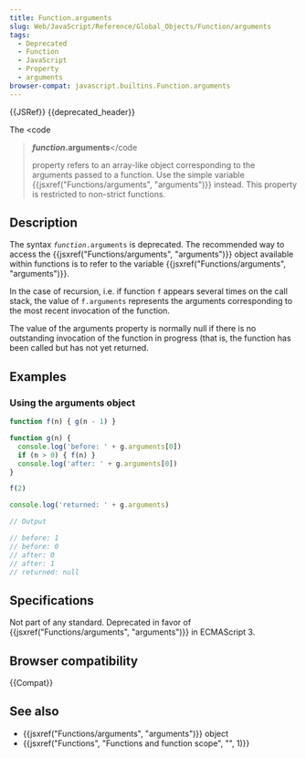 ```yaml
---
title: Function.arguments
slug: Web/JavaScript/Reference/Global_Objects/Function/arguments
tags:
  - Deprecated
  - Function
  - JavaScript
  - Property
  - arguments
browser-compat: javascript.builtins.Function.arguments
---
```

{{JSRef}} {{deprecated_header}}

The <code

> <strong><em>function</em>.arguments</strong></code
>
> property refers to an array-like object corresponding to the arguments passed
> to a function. Use the simple variable
> {{jsxref("Functions/arguments", "arguments")}} instead. This
> property is restricted to non-strict functions.

## Description

The syntax <code><em>function</em>.arguments</code> is deprecated. The
recommended way to access the
{{jsxref("Functions/arguments", "arguments")}} object available
within functions is to refer to the variable
{{jsxref("Functions/arguments", "arguments")}}.

In the case of recursion, i.e. if function `f` appears several times on the call
stack, the value of `f.arguments` represents the arguments corresponding to the
most recent invocation of the function.

The value of the arguments property is normally null if there is no outstanding
invocation of the function in progress (that is, the function has been called
but has not yet returned.

## Examples

### Using the arguments object

```js
function f(n) { g(n - 1) }

function g(n) {
  console.log('before: ' + g.arguments[0])
  if (n > 0) { f(n) }
  console.log('after: ' + g.arguments[0])
}

f(2)

console.log('returned: ' + g.arguments)

// Output

// before: 1
// before: 0
// after: 0
// after: 1
// returned: null
```

## Specifications

Not part of any standard. Deprecated in favor of
{{jsxref("Functions/arguments", "arguments")}} in ECMAScript 3.

## Browser compatibility

{{Compat}}

## See also

- {{jsxref("Functions/arguments", "arguments")}} object
- {{jsxref("Functions", "Functions and function scope", "", 1)}}
